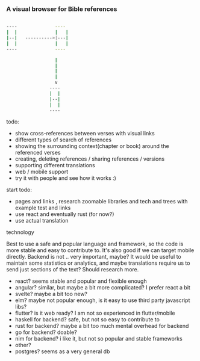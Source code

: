 ### A visual browser for Bible references

```bash

----              ----
|  |              |   |
|--|   ---------->|---|
|  |              |   |
----              ----

                  |
                  |
                  |
                  |
                  v
                ----
                |  |
                |--|
                |  |
                ----
```

todo:

* show cross-references between verses with visual links
* different types of search of references
* showing the surrounding context(chapter or book) around the referenced verses
* creating, deleting references / sharing references / versions
* supporting different translations
* web / mobile support
* try it with people and see how it works :)

start todo:

* pages and links , research zoomable libraries and tech and trees with example test and links
* use react and eventually rust (for now?)
* use actual translation

technology

Best to use a safe and popular language and framework, so 
the code is more stable and easy to contribute to.
It's also good if we can target mobile directly.
Backend is not .. very important, maybe? It would be useful to maintain
some statistics or analytics, and maybe translations require us to send just sections of the text?
Should research more.

* react? seems stable and popular and flexible enough
* angular? similar, but maybe a bit more complicated? I prefer react a bit
* svelte? maybe a bit too new?
* elm? maybe not popular enough, is it easy to use third party javascript libs?
* flutter? is it web ready? I am not so experienced in flutter/mobile
* haskell for backend? safe, but not so easy to contribute to
* rust for backend? maybe a bit too much mental overhead for backend
* go for backend? doable?
* nim for backend? i like it, but not so popular and stable frameworks
* other?
* postgres? seems as a very general db




